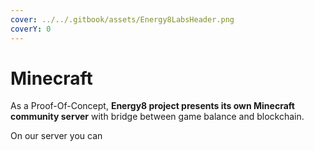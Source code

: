 ```yaml
---
cover: ../../.gitbook/assets/Energy8LabsHeader.png
coverY: 0
---
```


# Minecraft

As a Proof-Of-Concept, **Energy8 project presents its own Minecraft community server** with bridge between game balance and blockchain.

On our server you can&#x20;
